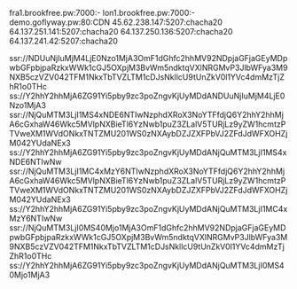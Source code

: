 fra1.brookfree.pw:7000:-
lon1.brookfree.pw:7000:-
demo.goflyway.pw:80:CDN
45.62.238.147:5207:chacha20
64.137.251.141:5207:chacha20
64.137.250.136:5207:chacha20
64.137.241.42:5207:chacha20
 
ssr://NDUuNjIuMjM4LjE0Nzo1MjA3OmF1dGhfc2hhMV92NDpjaGFjaGEyMDpwbGFpbjpaRzkxWWk1cGJ5OXpjM3BvWm5ndktqVXlNRGMvP3JlbWFya3M9NXB5czVZV042TFM1NkxTbTVZLTM1cDJsNkllcU9tUnZkV0l1YVc4dmMzTjZhR1o0THc
ss://Y2hhY2hhMjA6ZG91Yi5pby9zc3poZngvKjUyMDdANDUuNjIuMjM4LjE0Nzo1MjA3
ssr://NjQuMTM3LjI1MS4xNDE6NTIwNzphdXRoX3NoYTFfdjQ6Y2hhY2hhMjA6cGxhaW46Wkc5MVlpNXBieTl6YzNwb1puZ3ZLalV5TURjLz9yZW1hcmtzPTVweXM1WVdONkxTNTZMU201WS0zNXAybDZJZXFPbVJ2ZFdJdWFXOHZjM042YUdaNEx3
ss://Y2hhY2hhMjA6ZG91Yi5pby9zc3poZngvKjUyMDdANjQuMTM3LjI1MS4xNDE6NTIwNw
ssr://NjQuMTM3LjI1MC4xMzY6NTIwNzphdXRoX3NoYTFfdjQ6Y2hhY2hhMjA6cGxhaW46Wkc5MVlpNXBieTl6YzNwb1puZ3ZLalV5TURjLz9yZW1hcmtzPTVweXM1WVdONkxTNTZMU201WS0zNXAybDZJZXFPbVJ2ZFdJdWFXOHZjM042YUdaNEx3
ss://Y2hhY2hhMjA6ZG91Yi5pby9zc3poZngvKjUyMDdANjQuMTM3LjI1MC4xMzY6NTIwNw
ssr://NjQuMTM3LjI0MS40Mjo1MjA3OmF1dGhfc2hhMV92NDpjaGFjaGEyMDpwbGFpbjpaRzkxWWk1cGJ5OXpjM3BvWm5ndktqVXlNRGMvP3JlbWFya3M9NXB5czVZV042TFM1NkxTbTVZLTM1cDJsNkllcU9tUnZkV0l1YVc4dmMzTjZhR1o0THc
ss://Y2hhY2hhMjA6ZG91Yi5pby9zc3poZngvKjUyMDdANjQuMTM3LjI0MS40Mjo1MjA3
 
